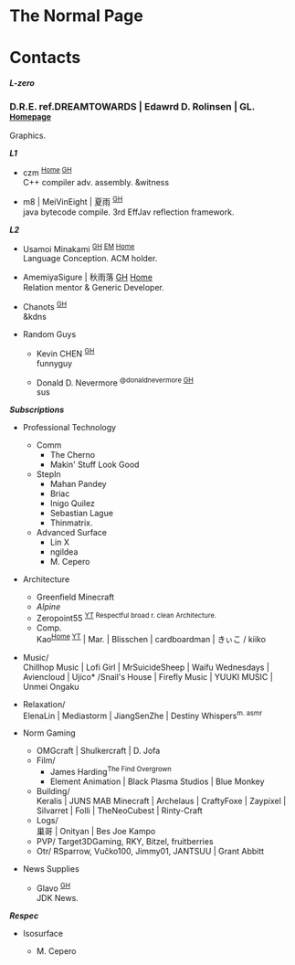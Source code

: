 

# The Normal Page


# Contacts

***L-zero***
### D.R.E. ref.DREAMTOWARDS | Edawrd D. Rolinsen | GL. <sup>[Homepage]()</sup>  
Graphics.


***L1***

- czm <sup>[Home](http://czm.sfclub.cc/archives/) [GH](http://czm.sfclub.cc/archives/) </sup>  
C++ compiler adv. assembly. &witness

-  m8 | MeiVinEight | 夏雨 <sup>[GH](MeiVinEight)</sup>  
java bytecode compile. 3rd EffJav reflection framework.

***L2***

- Usamoi Minakami <sup>[GH](https://github.com/Usamoi) [EM](usamoi@outlook.com) [Home](https://usamoi.com/)</sup>  
Language Conception. ACM holder.

- AmemiyaSigure | 秋雨落 [GH](https://github.com/AmemiyaSigure) [Home](https://blog.rain.cx/)  
Relation mentor & Generic Developer.

- Chanots <sup>[GH](https://github.com/G0ld2N)</sup>  
&kdns  

- Random Guys
  - Kevin CHEN <sup>[GH](https://github.com/KevinZonda)</sup>  
  funnyguy

  - Donald D. Nevermore <sup>@donaldnevermore [GH](https://github.com/donaldnevermore)</sup>  
  sus


***Subscriptions***

- Professional Technology
  - Comm
    - The Cherno
    - Makin' Stuff Look Good
  - StepIn
    - Mahan Pandey
    - Briac
    - Inigo Quilez
    - Sebastian Lague
    - Thinmatrix.
  - Advanced Surface
    - Lin X
    - ngildea
    - M. Cepero



- Architecture
  - Greenfield Minecraft
  - *Alpine*
  - Zeropoint55 <sup>[YT](https://www.youtube.com/channel/UC9SmMEm_jEWD03AJuH-0xow) Respectful broad r. clean Architecture.</sup>   
  - Comp.  
    Kao<sup>[Home](https://beacons.page/kaomc) [YT](https://www.youtube.com/channel/UCmvcFn2ktjXO-BRCSc1AnoQ)</sup> | Mar. | Blisschen | cardboardman | きぃこ / kiiko

- Music/  
  Chillhop Music | Lofi Girl | MrSuicideSheep | Waifu Wednesdays | Aviencloud | Ujico* /Snail's House | Firefly Music | YUUKI MUSIC | Unmei Ongaku
- Relaxation/  
  ElenaLin | Mediastorm | JiangSenZhe | Destiny Whispers<sup>m. asmr</sup>

- Norm Gaming
  - OMGcraft | Shulkercraft | D. Jofa
  - Film/
    - James Harding<sup>The Find Overgrown</sup>
    - Element Animation | Black Plasma Studios | Blue Monkey
  - Building/  
    Keralis | JUNS MAB Minecraft | Archelaus | CraftyFoxe | Zaypixel | Silvarret | Folli | TheNeoCubest | Rinty-Craft
  - Logs/  
    巢哥 | Onityan | Bes Joe Kampo
  - PVP/ Target3DGaming, RKY, Bitzel, fruitberries
  - Otr/ RSparrow, Vučko100, Jimmy01, JANTSUU | Grant Abbitt

- News Supplies

  - Glavo  <sup>[GH](https://github.com/Glavo)</sup>  
  JDK News.

***Respec***

- Isosurface

    - M. Cepero

